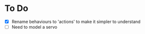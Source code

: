 # To Do

- [x] Rename behaviours to 'actions' to make it simpler to understand
- [ ] Need to model a servo
